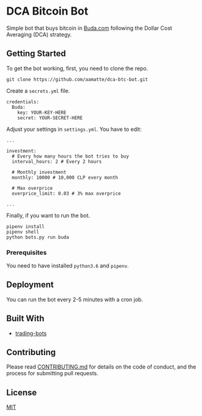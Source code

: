 # DCA Bitcoin Bot

Simple bot that buys bitcoin in [Buda.com](https://www.buda.com/chile) following the Dollar Cost Averaging (DCA) strategy.

## Getting Started

To get the bot working, first, you need to clone the repo.

```
git clone https://github.com/aamatte/dca-btc-bot.git
```

Create a `secrets.yml` file.

```
credentials:
  Buda:
    key: YOUR-KEY-HERE
    secret: YOUR-SECRET-HERE

```

Adjust your settings in `settings.yml`. You have to edit:

```
...

investment:
  # Every how many hours the bot tries to buy
  interval_hours: 2 # Every 2 hours

  # Monthly investment
  monthly: 10000 # 10,000 CLP every month

  # Max overprice
  overprice_limit: 0.03 # 3% max overprice

...
```

Finally, if you want to run the bot.

```
pipenv install
pipenv shell
python bots.py run buda
```

### Prerequisites

You need to have installed `python3.6` and `pipenv`.

## Deployment

You can run the bot every 2-5 minutes with a cron job.

## Built With

* [trading-bots](https://github.com/budacom/trading-bots)

## Contributing

Please read [CONTRIBUTING.md](https://gist.github.com/PurpleBooth/b24679402957c63ec426) for details on the code of conduct, and the process for submitting pull requests.

## License

[MIT](https://opensource.org/licenses/MIT)